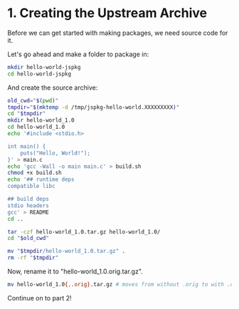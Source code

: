 # 1. Creating the Upstream Archive

Before we can get started with making packages, we need source code for it.

Let's go ahead and make a folder to package in:

```bash
mkdir hello-world-jspkg
cd hello-world-jspkg
```

And create the source archive:

```bash
old_cwd="$(pwd)"
tmpdir="$(mktemp -d /tmp/jspkg-hello-world.XXXXXXXXX)"
cd "$tmpdir"
mkdir hello-world_1.0
cd hello-world_1.0
echo '#include <stdio.h>

int main() {
    puts("Hello, World!");
}' > main.c
echo 'gcc -Wall -o main main.c' > build.sh
chmod +x build.sh
echo '## runtime deps
compatible libc

## build deps
stdio headers
gcc' > README
cd ..

tar -czf hello-world_1.0.tar.gz hello-world_1.0/
cd "$old_cwd"

mv "$tmpdir/hello-world_1.0.tar.gz" .
rm -rf "$tmpdir"
```

Now, rename it to "hello-world\_1.0.orig.tar.gz".

```bash
mv hello-world_1.0{,.orig}.tar.gz # moves from without .orig to with .orig
```

Continue on to part 2!

